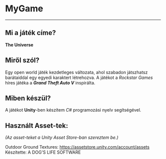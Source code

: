 # MyGame

-----------------

Mi a játék címe?
----------------

__The Universe__

Miről szól?
-------------------

Egy open world játék kezdetleges változata, ahol szabadon játszhatsz barátaiddal egy egyedi karaktert létrehozva. A játékot a _Rockstar Games_ híres játéka a ___Grand Theft Auto V___ inspirálta.

Miben készül?
-------------

A játékot __Unity__-ben készítem  _C#_ programozási nyelv segítségével.

Használt Asset-tek:
-------------------

_(Az asset-teket a Unity Asset Store-ban szereztem be.)_

Outdoor Ground Textures: https://assetstore.unity.com/account/assets
Készítette: A DOG'S LIFE SOFTWARE
